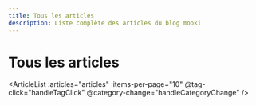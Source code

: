 ```yaml
---
title: Tous les articles
description: Liste complète des articles du blog mooki
---
```


# Tous les articles

<script setup>
import { onMounted } from 'vue'
import { useArticles } from '../.vitepress/theme/composables/useArticles'
import { useRouter, withBase } from 'vitepress'

const { articles, loadArticles } = useArticles()
const router = useRouter()

onMounted(async () => {
  await loadArticles()
})

const handleTagClick = (tag) => {
  // Navigation SPA vers la page tags avec le tag préchargé
  router.go(withBase(`/tags/?tag=${tag}`))
}

const handleCategoryChange = (category) => {
  // Logique de filtrage par catégorie
  console.log('Catégorie sélectionnée:', category)
}
</script>

<ArticleList 
  :articles="articles" 
  :items-per-page="10"
  @tag-click="handleTagClick"
  @category-change="handleCategoryChange"
/>